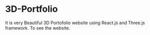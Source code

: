 # 3D-Portfolio
It is very Beautiful 3D Portofolio website using React.js and Three.js framework. To see the website.
